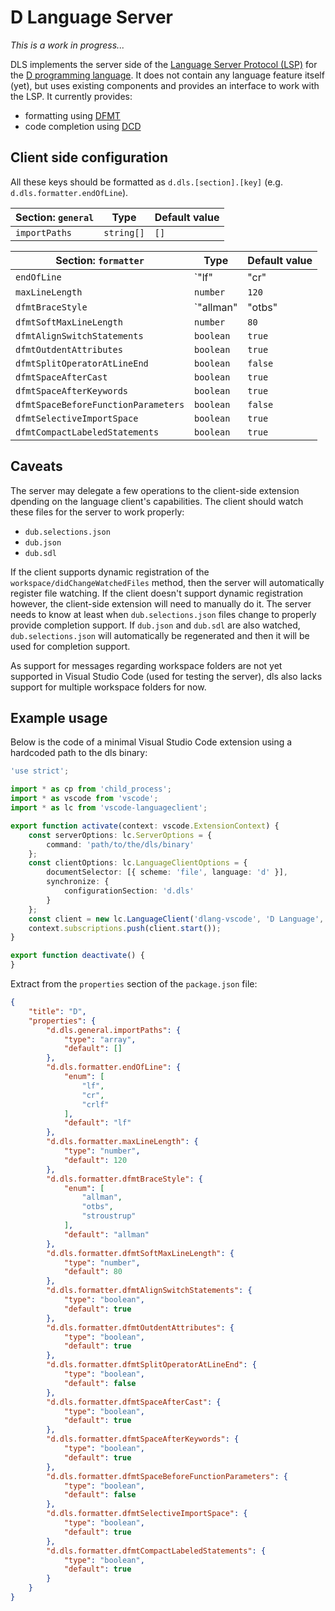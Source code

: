 # D Language Server

_This is a work in progress..._

DLS implements the server side of the [Language Server Protocol (LSP)](https://microsoft.github.io/language-server-protocol/) for the [D programming language](https://dlang.org). It does not contain any language feature itself (yet), but uses existing components and provides an interface to work with the LSP.
It currently provides:
- formatting using [DFMT](https://github.com/dlang-community/dfmt)
- code completion using [DCD](https://github.com/dlang-community/DCD)

## Client side configuration

All these keys should be formatted as `d.dls.[section].[key]` (e.g. `d.dls.formatter.endOfLine`).

|Section: `general`|Type      |Default value|
|------------------|----------|-------------|
|`importPaths`     |`string[]`|`[]`         |

|Section: `formatter`               |Type                              |Default value|
|-----------------------------------|----------------------------------|-------------|
|`endOfLine`                        |`"lf" | "cr" | "crlf"`            |`"lf"`       |
|`maxLineLength`                    |`number`                          |`120`        |
|`dfmtBraceStyle`                   |`"allman" | "otbs" | "stroustrup"`|`"allman"`   |
|`dfmtSoftMaxLineLength`            |`number`                          |`80`         |
|`dfmtAlignSwitchStatements`        |`boolean`                         |`true`       |
|`dfmtOutdentAttributes`            |`boolean`                         |`true`       |
|`dfmtSplitOperatorAtLineEnd`       |`boolean`                         |`false`      |
|`dfmtSpaceAfterCast`               |`boolean`                         |`true`       |
|`dfmtSpaceAfterKeywords`           |`boolean`                         |`true`       |
|`dfmtSpaceBeforeFunctionParameters`|`boolean`                         |`false`      |
|`dfmtSelectiveImportSpace`         |`boolean`                         |`true`       |
|`dfmtCompactLabeledStatements`     |`boolean`                         |`true`       |

## Caveats

The server may delegate a few operations to the client-side extension dpending on the language client's capabilities.
The client should watch these files for the server to work properly:
- `dub.selections.json`
- `dub.json`
- `dub.sdl`

If the client supports dynamic registration of the `workspace/didChangeWatchedFiles` method, then the server will automatically register file watching.
If the client doesn't support dynamic registration however, the client-side extension will need to manually do it.
The server needs to know at least when `dub.selections.json` files change to properly provide completion support.
If `dub.json` and `dub.sdl` are also watched, `dub.selections.json` will automatically be regenerated and then it will be used for completion support.

As support for messages regarding workspace folders are not yet supported in Visual Studio Code (used for testing the server), dls also lacks support for multiple workspace folders for now.

## Example usage

Below is the code of a minimal Visual Studio Code extension using a hardcoded path to the dls binary:

```typescript
'use strict';

import * as cp from 'child_process';
import * as vscode from 'vscode';
import * as lc from 'vscode-languageclient';

export function activate(context: vscode.ExtensionContext) {
    const serverOptions: lc.ServerOptions = {
        command: 'path/to/the/dls/binary'
    };
    const clientOptions: lc.LanguageClientOptions = {
        documentSelector: [{ scheme: 'file', language: 'd' }],
        synchronize: {
            configurationSection: 'd.dls'
        }
    };
    const client = new lc.LanguageClient('dlang-vscode', 'D Language', serverOptions, clientOptions);
    context.subscriptions.push(client.start());
}

export function deactivate() {
}
```

Extract from the `properties` section of the `package.json` file:

```json
{
    "title": "D",
    "properties": {
        "d.dls.general.importPaths": {
            "type": "array",
            "default": []
        },
        "d.dls.formatter.endOfLine": {
            "enum": [
                "lf",
                "cr",
                "crlf"
            ],
            "default": "lf"
        },
        "d.dls.formatter.maxLineLength": {
            "type": "number",
            "default": 120
        },
        "d.dls.formatter.dfmtBraceStyle": {
            "enum": [
                "allman",
                "otbs",
                "stroustrup"
            ],
            "default": "allman"
        },
        "d.dls.formatter.dfmtSoftMaxLineLength": {
            "type": "number",
            "default": 80
        },
        "d.dls.formatter.dfmtAlignSwitchStatements": {
            "type": "boolean",
            "default": true
        },
        "d.dls.formatter.dfmtOutdentAttributes": {
            "type": "boolean",
            "default": true
        },
        "d.dls.formatter.dfmtSplitOperatorAtLineEnd": {
            "type": "boolean",
            "default": false
        },
        "d.dls.formatter.dfmtSpaceAfterCast": {
            "type": "boolean",
            "default": true
        },
        "d.dls.formatter.dfmtSpaceAfterKeywords": {
            "type": "boolean",
            "default": true
        },
        "d.dls.formatter.dfmtSpaceBeforeFunctionParameters": {
            "type": "boolean",
            "default": false
        },
        "d.dls.formatter.dfmtSelectiveImportSpace": {
            "type": "boolean",
            "default": true
        },
        "d.dls.formatter.dfmtCompactLabeledStatements": {
            "type": "boolean",
            "default": true
        }
    }
}
```
